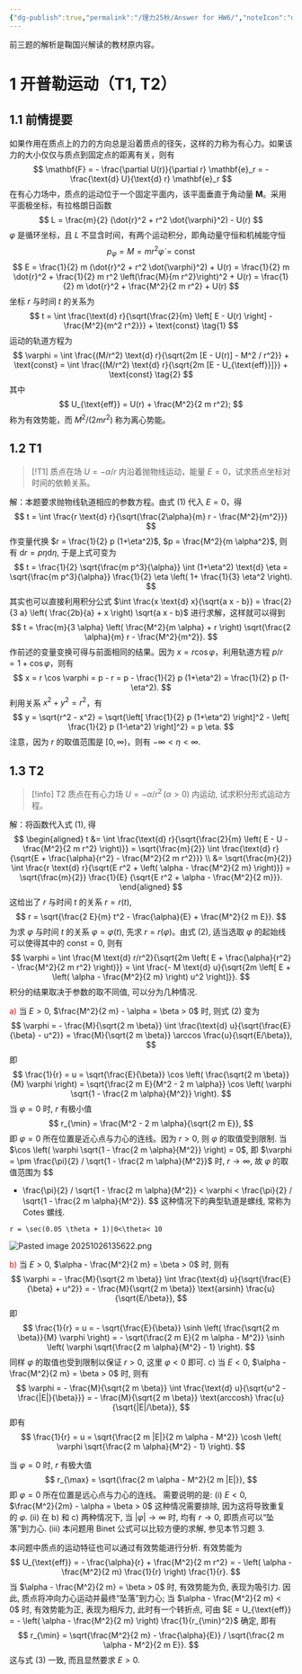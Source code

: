 ```yaml
---
{"dg-publish":true,"permalink":"/理力25秋/Answer for HW6/","noteIcon":"default","created":"2025-10-23T20:07:19.910+08:00","updated":"2025-10-26T13:56:30.322+08:00"}
---
```


前三题的解析是鞠国兴解读的教材原内容。

# 1 开普勒运动（T1, T2）
## 1.1 前情提要
如果作用在质点上的力的方向总是沿着质点的径矢，这样的力称为有心力。如果该力的大小仅仅与质点到固定点的距离有关，则有
$$
\mathbf{F} = - \frac{\partial U(r)}{\partial r} \mathbf{e}_r = - \frac{\text{d} U}{\text{d} r} \mathbf{e}_r
$$
在有心力场中，质点的运动位于一个固定平面内，该平面垂直于角动量 $\mathbf{M}$。采用平面极坐标，有拉格朗日函数
$$
L = \frac{m}{2} (\dot{r}^2 + r^2 \dot{\varphi}^2) - U(r)
$$
$\varphi$ 是循环坐标，且 $L$ 不显含时间，有两个运动积分，即角动量守恒和机械能守恒
$$
p_\varphi = M = m r^2 \dot{\varphi} = \text{const}
$$
$$
E = \frac{1}{2} m (\dot{r}^2 + r^2 \dot{\varphi}^2) + U(r) = \frac{1}{2} m \dot{r}^2 + \frac{1}{2} m r^2 \left(\frac{M}{m r^2}\right)^2 + U(r) = \frac{1}{2} m \dot{r}^2 + \frac{M^2}{2 m r^2} + U(r)
$$
坐标 $r$ 与时间 $t$ 的关系为
$$
t = \int \frac{\text{d} r}{\sqrt{\frac{2}{m} \left[ E - U(r) \right] - \frac{M^2}{m^2 r^2}}} + \text{const} \tag{1}
$$
运动的轨道方程为
$$
\varphi = \int \frac{(M/r^2) \text{d} r}{\sqrt{2m [E - U(r)] - M^2 / r^2}} + \text{const} = \int \frac{(M/r^2) \text{d} r}{\sqrt{2m [E - U_{\text{eff}}]}} + \text{const} \tag{2}
$$
其中
$$
U_{\text{eff}} = U(r) + \frac{M^2}{2 m r^2};
$$
称为有效势能，而 $M^2 / (2 m r^2)$ 称为离心势能。
## 1.2 T1
> [!T1]
>  质点在场 $U = - \alpha / r$ 内沿着抛物线运动，能量 $E=0$，试求质点坐标对时间的依赖关系。  

解：本题要求抛物线轨道相应的参数方程。由式 $(1)$ 代入 $E=0$，得
$$
t = \int \frac{r \text{d} r}{\sqrt{\frac{2\alpha}{m} r - \frac{M^2}{m^2}}}
$$
作变量代换 $r = \frac{1}{2} p (1+\eta^2)$, $p = \frac{M^2}{m \alpha^2}$, 则有 $\text{d} r = p \eta \text{d} \eta$, 于是上式可变为
$$
t = \frac{1}{2} \sqrt{\frac{m p^3}{\alpha}} \int (1+\eta^2) \text{d} \eta = \sqrt{\frac{m p^3}{\alpha}} \frac{1}{2} \eta \left( 1+ \frac{1}{3} \eta^2 \right).
$$
其实也可以直接利用积分公式 $\int \frac{x \text{d} x}{\sqrt{a x - b}} = \frac{2}{3 a} \left(  \frac{2b}{a} + x \right) \sqrt{a x - b}$ 进行求解，这样就可以得到
$$
t = \frac{m}{3 \alpha} \left( \frac{M^2}{m \alpha} + r \right) \sqrt{\frac{2 \alpha}{m} r - \frac{M^2}{m^2}}.
$$
作前述的变量变换可得与前面相同的结果。因为 $x = r \cos \varphi$，利用轨道方程 $p/r = 1 + \cos \varphi$，则有
$$
x = r \cos \varphi = p - r = p - \frac{1}{2} p (1+\eta^2) = \frac{1}{2} p (1-\eta^2).
$$
利用关系 $x^2 + y^2 = r^2$，有
$$
y = \sqrt{r^2 - x^2} = \sqrt{\left[ \frac{1}{2} p (1+\eta^2) \right]^2 - \left[ \frac{1}{2} p (1-\eta^2) \right]^2} = p \eta.
$$
注意，因为 $r$ 的取值范围是 $[0, \infty)$，则有 $-\infty < \eta < \infty$.
## 1.3 T2    
> [!info] T2
> 质点在有心力场 $U = - \alpha/r^2 \, (\alpha > 0)$ 内运动, 试求积分形式运动方程。

解：将函数代入式 $(1)$, 得
$$
\begin{aligned}
t &= \int \frac{\text{d} r}{\sqrt{\frac{2}{m} \left( E - U - \frac{M^2}{2 m r^2} \right)}} = \sqrt{\frac{m}{2}} \int \frac{\text{d} r}{\sqrt{E + \frac{\alpha}{r^2} - \frac{M^2}{2 m r^2}}} \\
&= \sqrt{\frac{m}{2}} \int \frac{r \text{d} r}{\sqrt{E r^2 + \left( \alpha - \frac{M^2}{2 m} \right)}}
= \sqrt{\frac{m}{2}} \frac{1}{E} {\sqrt{E r^2 + \alpha - \frac{M^2}{2 m}}}.
\end{aligned}
$$
这给出了 $r$ 与时间 $t$ 的关系 $r = r(t)$,
$$
r = \sqrt{\frac{2 E}{m} t^2 - \frac{\alpha}{E} + \frac{M^2}{2 m E}}.
$$
为求 $\varphi$ 与时间 $t$ 的关系 $\varphi = \varphi(t)$, 先求 $r = r(\varphi)$。由式 $(2)$, 适当选取 $\varphi$ 的起始线可以使得其中的 $\text{const} = 0$, 则有
$$
\varphi = \int \frac{M \text{d} r/r^2}{\sqrt{2m \left( E + \frac{\alpha}{r^2} - \frac{M^2}{2 m r^2} \right)}} = \int \frac{- M \text{d} u}{\sqrt{2m \left[ E + \left( \alpha - \frac{M^2}{2 m} \right) u^2 \right]}}.
$$
积分的结果取决于参数的取不同值, 可以分为几种情况.  

<font color="#ff0000">a)</font> 当 $E > 0$, $\frac{M^2}{2 m} - \alpha = \beta > 0$ 时, 则式 $(2)$ 变为
$$
\varphi = - \frac{M}{\sqrt{2 m \beta}} \int \frac{\text{d} u}{\sqrt{\frac{E}{\beta} - u^2}} = \frac{M}{\sqrt{2 m \beta}} \arccos \frac{u}{\sqrt{E/\beta}},
$$
即
$$
\frac{1}{r} = u = \sqrt{\frac{E}{\beta}} \cos \left( \frac{\sqrt{2 m \beta}}{M} \varphi \right) = \sqrt{\frac{2 m E}{M^2 - 2 m \alpha}} \cos \left( \varphi \sqrt{1 - \frac{2 m \alpha}{M^2}} \right).
$$
当 $\varphi=0$ 时, $r$ 有极小值
$$
r_{\min} = \frac{M^2 - 2 m \alpha}{\sqrt{2 m E}},
$$
即 $\varphi=0$ 所在位置是近心点与力心的连线。因为 $r > 0$, 则 $\varphi$ 的取值受到限制. 当 $\cos \left( \varphi \sqrt{1 - \frac{2 m \alpha}{M^2}} \right) = 0$, 即 $\varphi = \pm \frac{\pi}{2} / \sqrt{1 - \frac{2 m \alpha}{M^2}}$ 时, $r \to \infty$, 故 $\varphi$ 的取值范围为
$$
- \frac{\pi}{2} / \sqrt{1 - \frac{2 m \alpha}{M^2}} < \varphi < \frac{\pi}{2} / \sqrt{1 - \frac{2 m \alpha}{M^2}}.
$$
这种情况下的典型轨道是螺线, 常称为 Cotes 螺线.  

```desmos-graph
r = \sec(0.05 \theta + 1)|0<\theta< 10
```
![Pasted image 20251026135622.png](/img/user/Pasted%20image%2020251026135622.png)  

<font color="#ff0000">b)</font> 当 $E > 0$, $\alpha - \frac{M^2}{2 m} = \beta > 0$ 时, 则有
$$
\varphi = - \frac{M}{\sqrt{2 m \beta}} \int \frac{\text{d} u}{\sqrt{\frac{E}{\beta} + u^2}} = - \frac{M}{\sqrt{2 m \beta}} \text{arsinh} \frac{u}{\sqrt{E/\beta}},
$$
即
$$
\frac{1}{r} = u = - \sqrt{\frac{E}{\beta}} \sinh \left( \frac{\sqrt{2 m \beta}}{M} \varphi \right) = - \sqrt{\frac{2 m E}{2 m \alpha - M^2}} \sinh \left( \varphi \sqrt{\frac{2 m \alpha}{M^2} - 1} \right).
$$
同样 $\varphi$ 的取值也受到限制以保证 $r > 0$, 这里 $\varphi < 0$ 即可.
c) 当 $E < 0$, $\alpha - \frac{M^2}{2 m} = \beta > 0$ 时, 则有
$$
\varphi = - \frac{M}{\sqrt{2 m \beta}} \int \frac{\text{d} u}{\sqrt{u^2 - \frac{|E|}{\beta}}} = - \frac{M}{\sqrt{2 m \beta}} \text{arccosh} \frac{u}{\sqrt{|E|/\beta}},
$$
即有
$$
\frac{1}{r} = u = \sqrt{\frac{2 m |E|}{2 m \alpha - M^2}} \cosh \left( \varphi \sqrt{\frac{2 m \alpha}{M^2} - 1} \right).
$$

当 $\varphi=0$ 时, $r$ 有极大值
$$
r_{\max} = \sqrt{\frac{2 m \alpha - M^2}{2 m |E|}},
$$
即 $\varphi=0$ 所在位置是远心点与力心的连线。
需要说明的是: (i) $E < 0$, $\frac{M^2}{2m} - \alpha = \beta > 0$ 这种情况需要排除, 因为这将导致重复的 $\varphi$. (ii) 在 b) 和 c) 两种情况下, 当 $|\varphi| \to \infty$ 时, 均有 $r \to 0$, 即质点可以“坠落”到力心. (iii) 本问题用 Binet 公式可以比较方便的求解, 参见本节习题 3.

本问题中质点的运动特征也可以通过有效势能进行分析. 有效势能为
$$
U_{\text{eff}} = - \frac{\alpha}{r} + \frac{M^2}{2 m r^2} = - \left( \alpha - \frac{M^2}{2 m} \frac{1}{r} \right) \frac{1}{r}.
$$
当 $\alpha - \frac{M^2}{2 m} = \beta > 0$ 时, 有效势能为负, 表现为吸引力. 因此, 质点将冲向力心运动并最终“坠落”到力心; 当 $\alpha - \frac{M^2}{2 m} < 0$ 时, 有效势能为正, 表现为相斥力, 此时有一个转折点, 可由 $E = U_{\text{eff}} = - \left( \alpha - \frac{M^2}{2 m} \right) \frac{1}{r_{\min}^2}$ 确定, 即有
$$
r_{\min} = \sqrt{\frac{M^2}{2 m} - \frac{\alpha}{E}} / \sqrt{\frac{2 m \alpha - M^2}{2 m E}}.
$$
这与式 $(3)$ 一致, 而且显然要求 $E > 0$.



